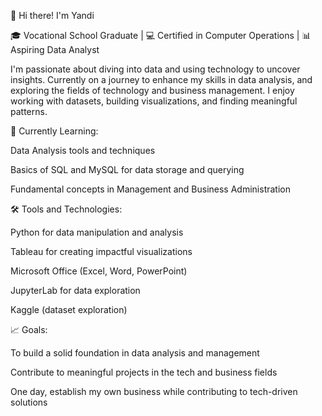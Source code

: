 
👋 Hi there! I'm Yandi

🎓 Vocational School Graduate | 💻 Certified in Computer Operations | 📊 Aspiring Data Analyst

I'm passionate about diving into data and using technology to uncover insights. Currently on a journey to enhance my skills in data analysis, and exploring the fields of technology and business management. I enjoy working with datasets, building visualizations, and finding meaningful patterns.

🌱 Currently Learning:

Data Analysis tools and techniques

Basics of SQL and MySQL for data storage and querying

Fundamental concepts in Management and Business Administration


🛠️ Tools and Technologies:

Python for data manipulation and analysis

Tableau for creating impactful visualizations

Microsoft Office (Excel, Word, PowerPoint)

JupyterLab for data exploration

Kaggle (dataset exploration)


📈 Goals:

To build a solid foundation in data analysis and management

Contribute to meaningful projects in the tech and business fields

One day, establish my own business while contributing to tech-driven solutions
